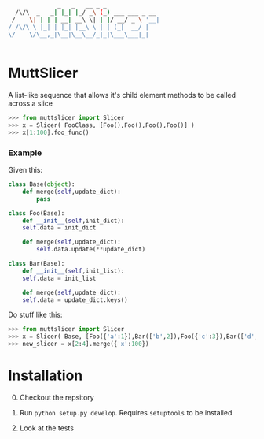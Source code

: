 ```bash
              _   _   __ _ _               
  /\/\  _   _| |_| |_/ _\ (_) ___ ___ _ __ 
 /    \| | | | __| __\ \| | |/ __/ _ \ '__|
/ /\/\ \ |_| | |_| |__\ \ | | (_|  __/ |   
\/    \/\__,_|\__|\__\__/_|_|\___\___|_|   
                                           
```

# MuttSlicer
A list-like sequence that allows it's child element methods to be called across a slice

```python
>>> from muttslicer import Slicer
>>> x = Slicer( FooClass, [Foo(),Foo(),Foo(),Foo()] )
>>> x[1:100].foo_func()
```

### Example
Given this:

```python
class Base(object):
    def merge(self,update_dict):
        pass

class Foo(Base):
    def __init__(self,init_dict):
 	self.data = init_dict

    def merge(self,update_dict):
        self.data.update(**update_dict)

class Bar(Base):
    def __init__(self,init_list):
 	self.data = init_list

    def merge(self,update_dict):
	self.data = update_dict.keys()
```

Do stuff like this:
```python
>>> from muttslicer import Slicer
>>> x = Slicer( Base, [Foo({'a':1}),Bar(['b',2]),Foo({'c':3}),Bar(['d',4])] )
>>> new_slicer = x[2:4].merge({'x':100})
```

# Installation
0. Checkout the repsitory

0. Run `python setup.py develop`. Requires `setuptools` to be installed

0. Look at the tests

